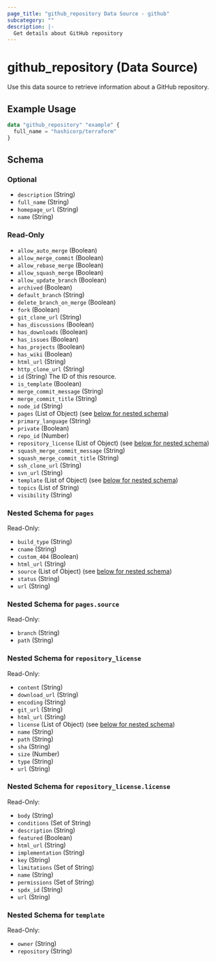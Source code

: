 ```yaml
---
page_title: "github_repository Data Source - github"
subcategory: ""
description: |-
  Get details about GitHub repository
---
```


# github_repository (Data Source)

Use this data source to retrieve information about a GitHub repository.

## Example Usage

```terraform
data "github_repository" "example" {
  full_name = "hashicorp/terraform"
}
```

<!-- schema generated by tfplugindocs -->
## Schema

### Optional

- `description` (String)
- `full_name` (String)
- `homepage_url` (String)
- `name` (String)

### Read-Only

- `allow_auto_merge` (Boolean)
- `allow_merge_commit` (Boolean)
- `allow_rebase_merge` (Boolean)
- `allow_squash_merge` (Boolean)
- `allow_update_branch` (Boolean)
- `archived` (Boolean)
- `default_branch` (String)
- `delete_branch_on_merge` (Boolean)
- `fork` (Boolean)
- `git_clone_url` (String)
- `has_discussions` (Boolean)
- `has_downloads` (Boolean)
- `has_issues` (Boolean)
- `has_projects` (Boolean)
- `has_wiki` (Boolean)
- `html_url` (String)
- `http_clone_url` (String)
- `id` (String) The ID of this resource.
- `is_template` (Boolean)
- `merge_commit_message` (String)
- `merge_commit_title` (String)
- `node_id` (String)
- `pages` (List of Object) (see [below for nested schema](#nestedatt--pages))
- `primary_language` (String)
- `private` (Boolean)
- `repo_id` (Number)
- `repository_license` (List of Object) (see [below for nested schema](#nestedatt--repository_license))
- `squash_merge_commit_message` (String)
- `squash_merge_commit_title` (String)
- `ssh_clone_url` (String)
- `svn_url` (String)
- `template` (List of Object) (see [below for nested schema](#nestedatt--template))
- `topics` (List of String)
- `visibility` (String)

<a id="nestedatt--pages"></a>
### Nested Schema for `pages`

Read-Only:

- `build_type` (String)
- `cname` (String)
- `custom_404` (Boolean)
- `html_url` (String)
- `source` (List of Object) (see [below for nested schema](#nestedobjatt--pages--source))
- `status` (String)
- `url` (String)

<a id="nestedobjatt--pages--source"></a>
### Nested Schema for `pages.source`

Read-Only:

- `branch` (String)
- `path` (String)



<a id="nestedatt--repository_license"></a>
### Nested Schema for `repository_license`

Read-Only:

- `content` (String)
- `download_url` (String)
- `encoding` (String)
- `git_url` (String)
- `html_url` (String)
- `license` (List of Object) (see [below for nested schema](#nestedobjatt--repository_license--license))
- `name` (String)
- `path` (String)
- `sha` (String)
- `size` (Number)
- `type` (String)
- `url` (String)

<a id="nestedobjatt--repository_license--license"></a>
### Nested Schema for `repository_license.license`

Read-Only:

- `body` (String)
- `conditions` (Set of String)
- `description` (String)
- `featured` (Boolean)
- `html_url` (String)
- `implementation` (String)
- `key` (String)
- `limitations` (Set of String)
- `name` (String)
- `permissions` (Set of String)
- `spdx_id` (String)
- `url` (String)



<a id="nestedatt--template"></a>
### Nested Schema for `template`

Read-Only:

- `owner` (String)
- `repository` (String)
